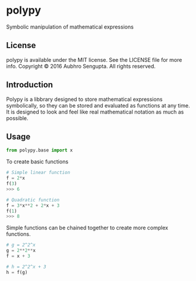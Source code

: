 # polypy
Symbolic manipulation of mathematical expressions

## License
polypy is available under the MIT license. See the LICENSE file for more info. Copyright © 2016 Aubhro Sengupta. 
All rights reserved.

## Introduction
Polypy is a libbrary designed to store mathematical expressions symbolically, 
so they can be stored and evaluated as functions at any time. It is designed to
look and feel like real mathematical notation as much as possible.

## Usage
``` python
from polypy.base import x
```
To create basic functions 
``` python
# Simple linear function
f = 2*x
f(3)
>>> 6

# Quadratic function
f = 3*x**2 + 2*x + 3
f(1)
>>> 8

```
Simple functions can be chained together to create more complex 
functions.
``` python
# g = 2^2^x
g = 2**2**x
f = x + 3

# h = 2^2^x + 3
h = f(g)
```
